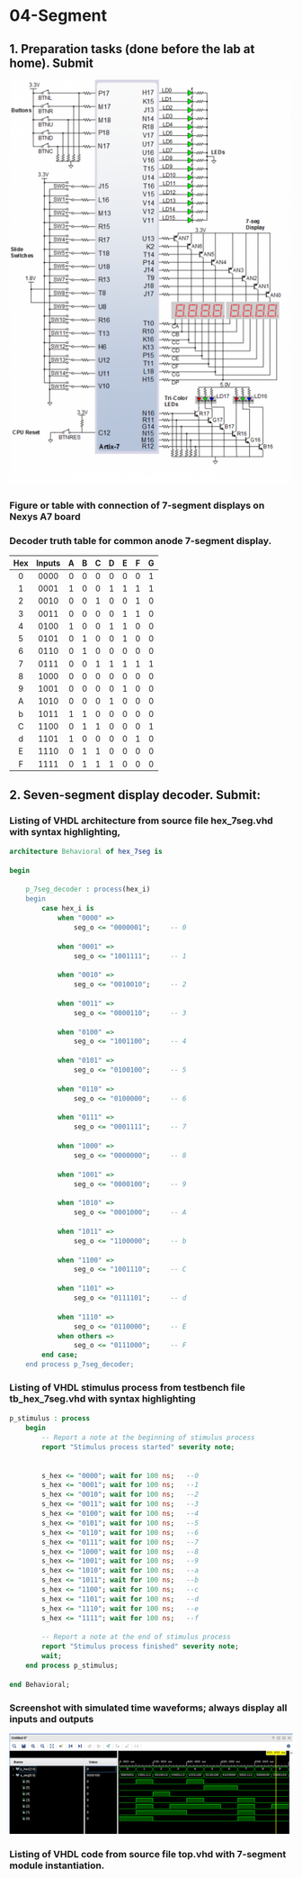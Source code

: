 # 04-Segment
## 1. Preparation tasks (done before the lab at home). Submit
![1](images/NexysLed.PNG)
### Figure or table with connection of 7-segment displays on Nexys A7 board
### Decoder truth table for common anode 7-segment display.
| Hex | Inputs | A | B | C | D | E | F | G |
| :-: | :-: | :-: | :-: | :-: | :-: | :-: | :-: | :-: |
| 0 | 0000 | 0 | 0 | 0 | 0 | 0 | 0 | 1 |
| 1 | 0001 | 1 | 0 | 0 | 1 | 1 | 1 | 1 |
| 2 | 0010 | 0 | 0 | 1 | 0 | 0 | 1 | 0 |
| 3 | 0011 | 0 | 0 | 0 | 0 | 1 | 1 | 0 |
| 4 | 0100 | 1 | 0 | 0 | 1 | 1 | 0 | 0 | 
| 5 | 0101 | 0 | 1 | 0 | 0 | 1 | 0 | 0 |
| 6 | 0110 | 0 | 1 | 0 | 0 | 0 | 0 | 0 |
| 7 | 0111 | 0 | 0 | 1 | 1 | 1 | 1 | 1 |
| 8 | 1000 | 0 | 0 | 0 | 0 | 0 | 0 | 0 |
| 9 | 1001 | 0 | 0 | 0 | 0 | 1 | 0 | 0 |
| A | 1010 | 0 | 0 | 0 | 1 | 0 | 0 | 0 |
| b | 1011 | 1 | 1 | 0 | 0 | 0 | 0 | 0 |
| C | 1100 | 0 | 1 | 1 | 0 | 0 | 0 | 1 |
| d | 1101 | 1 | 0 | 0 | 0 | 0 | 1 | 0 |
| E | 1110 | 0 | 1 | 1 | 0 | 0 | 0 | 0 |
| F | 1111 | 0 | 1 | 1 | 1 | 0 | 0 | 0 |

## 2. Seven-segment display decoder. Submit:
### Listing of VHDL architecture from source file hex_7seg.vhd with syntax highlighting,
```vhdl
architecture Behavioral of hex_7seg is

begin

    p_7seg_decoder : process(hex_i)
    begin
        case hex_i is
            when "0000" =>
                seg_o <= "0000001";     -- 0
                
            when "0001" =>
                seg_o <= "1001111";     -- 1
                
            when "0010" =>
                seg_o <= "0010010";     -- 2
                
            when "0011" =>
                seg_o <= "0000110";     -- 3
                
            when "0100" =>
                seg_o <= "1001100";     -- 4
                
            when "0101" =>
                seg_o <= "0100100";     -- 5
                
            when "0110" =>
                seg_o <= "0100000";     -- 6
                
            when "0111" =>
                seg_o <= "0001111";     -- 7
                
            when "1000" =>
                seg_o <= "0000000";     -- 8
                
            when "1001" =>
                seg_o <= "0000100";     -- 9
                
            when "1010" =>
                seg_o <= "0001000";     -- A
                
            when "1011" =>
                seg_o <= "1100000";     -- b
                
            when "1100" =>
                seg_o <= "1001110";     -- C
                
            when "1101" =>
                seg_o <= "0111101";     -- d
    
            when "1110" =>
                seg_o <= "0110000";     -- E
            when others =>
                seg_o <= "0111000";     -- F
        end case;
    end process p_7seg_decoder;
```
### Listing of VHDL stimulus process from testbench file tb_hex_7seg.vhd with syntax highlighting
```vhdl
p_stimulus : process
    begin
        -- Report a note at the beginning of stimulus process
        report "Stimulus process started" severity note;


        s_hex <= "0000"; wait for 100 ns;   --0
        s_hex <= "0001"; wait for 100 ns;   --1
        s_hex <= "0010"; wait for 100 ns;   --2
        s_hex <= "0011"; wait for 100 ns;   --3
        s_hex <= "0100"; wait for 100 ns;   --4
        s_hex <= "0101"; wait for 100 ns;   --5
        s_hex <= "0110"; wait for 100 ns;   --6
        s_hex <= "0111"; wait for 100 ns;   --7
        s_hex <= "1000"; wait for 100 ns;   --8
        s_hex <= "1001"; wait for 100 ns;   --9
        s_hex <= "1010"; wait for 100 ns;   --a
        s_hex <= "1011"; wait for 100 ns;   --b
        s_hex <= "1100"; wait for 100 ns;   --c
        s_hex <= "1101"; wait for 100 ns;   --d
        s_hex <= "1110"; wait for 100 ns;   --e
        s_hex <= "1111"; wait for 100 ns;   --f
       
        -- Report a note at the end of stimulus process
        report "Stimulus process finished" severity note;
        wait;
    end process p_stimulus;

end Behavioral;


```
### Screenshot with simulated time waveforms; always display all inputs and outputs

![1](images/simulace.PNG)
### Listing of VHDL code from source file top.vhd with 7-segment module instantiation.
```vhdl


```